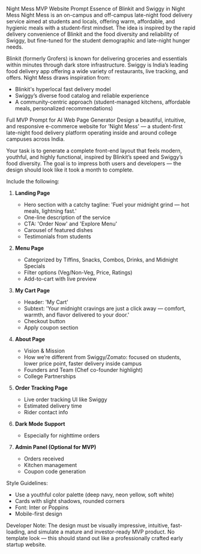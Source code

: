 Night Mess MVP Website Prompt
Essence of Blinkit and Swiggy in Night Mess
Night Mess is an on-campus and off-campus late-night food delivery service aimed at students and locals, offering warm, affordable, and hygienic meals with a student-first mindset. The idea is inspired by the rapid delivery convenience of Blinkit and the food diversity and reliability of Swiggy, but fine-tuned for the student demographic and late-night hunger needs.

Blinkit (formerly Grofers) is known for delivering groceries and essentials within minutes through dark store infrastructure. Swiggy is India’s leading food delivery app offering a wide variety of restaurants, live tracking, and offers. Night Mess draws inspiration from:
- Blinkit's hyperlocal fast delivery model
- Swiggy’s diverse food catalog and reliable experience
- A community-centric approach (student-managed kitchens, affordable meals, personalized recommendations)

Full MVP Prompt for AI Web Page Generator
Design a beautiful, intuitive, and responsive e-commerce website for 'Night Mess' — a student-first late-night food delivery platform operating inside and around college campuses across India.

Your task is to generate a complete front-end layout that feels modern, youthful, and highly functional, inspired by Blinkit’s speed and Swiggy’s food diversity. The goal is to impress both users and developers — the design should look like it took a month to complete.

Include the following:

1. **Landing Page**
   - Hero section with a catchy tagline: 'Fuel your midnight grind — hot meals, lightning fast.'
   - One-line description of the service
   - CTA: 'Order Now' and 'Explore Menu'
   - Carousel of featured dishes
   - Testimonials from students

2. **Menu Page**
   - Categorized by Tiffins, Snacks, Combos, Drinks, and Midnight Specials
   - Filter options (Veg/Non-Veg, Price, Ratings)
   - Add-to-cart with live preview

3. **My Cart Page**
   - Header: 'My Cart'
   - Subtext: 'Your midnight cravings are just a click away — comfort, warmth, and flavor delivered to your door.'
   - Checkout button
   - Apply coupon section

4. **About Page**
   - Vision & Mission
   - How we’re different from Swiggy/Zomato: focused on students, lower price point, faster delivery inside campus
   - Founders and Team (Chef co-founder highlight)
   - College Partnerships

5. **Order Tracking Page**
   - Live order tracking UI like Swiggy
   - Estimated delivery time
   - Rider contact info

6. **Dark Mode Support**
   - Especially for nighttime orders

7. **Admin Panel (Optional for MVP)**
   - Orders received
   - Kitchen management
   - Coupon code generation

Style Guidelines:
- Use a youthful color palette (deep navy, neon yellow, soft white)
- Cards with slight shadows, rounded corners
- Font: Inter or Poppins
- Mobile-first design

Developer Note: The design must be visually impressive, intuitive, fast-loading, and simulate a mature and investor-ready MVP product. No template look — this should stand out like a professionally crafted early startup website.

